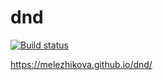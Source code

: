 # dnd

[![Build status](https://ci.appveyor.com/api/projects/status/u0dtoha9kw8gqyae?svg=true)](https://ci.appveyor.com/project/melezhikova/dnd)

https://melezhikova.github.io/dnd/
